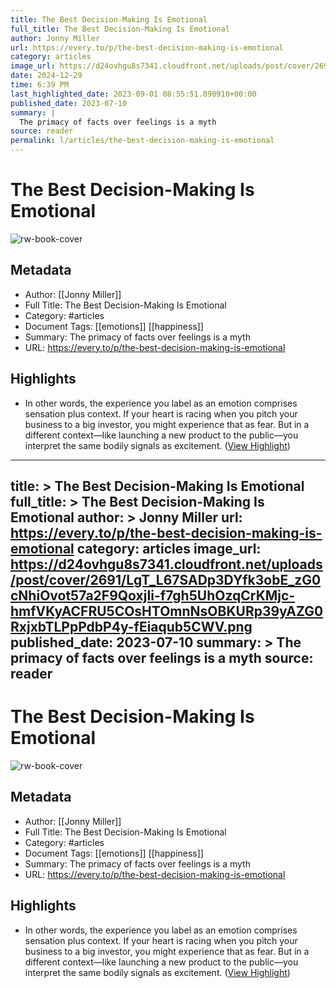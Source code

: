 ```yaml
---
title: The Best Decision-Making Is Emotional
full_title: The Best Decision-Making Is Emotional
author: Jonny Miller
url: https://every.to/p/the-best-decision-making-is-emotional
category: articles
image_url: https://d24ovhgu8s7341.cloudfront.net/uploads/post/cover/2691/LgT_L67SADp3DYfk3obE_zG0cNhiOvot57a2F9QoxjIi-f7gh5UhOzqCrKMjc-hmfVKyACFRU5COsHTOmnNsOBKURp39yAZG0RxjxbTLPpPdbP4y-fEiaqub5CWV.png
date: 2024-12-29
time: 6:39 PM
last_highlighted_date: 2023-09-01 08:55:51.890910+00:00
published_date: 2023-07-10
summary: |
  The primacy of facts over feelings is a myth
source: reader
permalink: l/articles/the-best-decision-making-is-emotional
---
```

# The Best Decision-Making Is Emotional

![rw-book-cover](https://d24ovhgu8s7341.cloudfront.net/uploads/post/cover/2691/LgT_L67SADp3DYfk3obE_zG0cNhiOvot57a2F9QoxjIi-f7gh5UhOzqCrKMjc-hmfVKyACFRU5COsHTOmnNsOBKURp39yAZG0RxjxbTLPpPdbP4y-fEiaqub5CWV.png)

## Metadata
- Author: [[Jonny Miller]]
- Full Title: The Best Decision-Making Is Emotional
- Category: #articles
- Document Tags: [[emotions]] [[happiness]] 
- Summary: The primacy of facts over feelings is a myth
- URL: https://every.to/p/the-best-decision-making-is-emotional

## Highlights
- In other words, the experience you label as an emotion comprises sensation plus context. If your heart is racing when you pitch your business to a big investor, you might experience that as fear. But in a different context—like launching a new product to the public—you interpret the same bodily signals as excitement. ([View Highlight](https://read.readwise.io/read/01h97z9cwpd52w0nv9da3fdn6v))


---
title: >
  The Best Decision-Making Is Emotional
full_title: >
  The Best Decision-Making Is Emotional
author: >
  Jonny Miller
url: https://every.to/p/the-best-decision-making-is-emotional
category: articles
image_url: https://d24ovhgu8s7341.cloudfront.net/uploads/post/cover/2691/LgT_L67SADp3DYfk3obE_zG0cNhiOvot57a2F9QoxjIi-f7gh5UhOzqCrKMjc-hmfVKyACFRU5COsHTOmnNsOBKURp39yAZG0RxjxbTLPpPdbP4y-fEiaqub5CWV.png
published_date: 2023-07-10
summary: >
  The primacy of facts over feelings is a myth
source: reader
---
# The Best Decision-Making Is Emotional

![rw-book-cover](https://d24ovhgu8s7341.cloudfront.net/uploads/post/cover/2691/LgT_L67SADp3DYfk3obE_zG0cNhiOvot57a2F9QoxjIi-f7gh5UhOzqCrKMjc-hmfVKyACFRU5COsHTOmnNsOBKURp39yAZG0RxjxbTLPpPdbP4y-fEiaqub5CWV.png)

## Metadata
- Author: [[Jonny Miller]]
- Full Title: The Best Decision-Making Is Emotional
- Category: #articles
- Document Tags: [[emotions]] [[happiness]] 
- Summary: The primacy of facts over feelings is a myth
- URL: https://every.to/p/the-best-decision-making-is-emotional

## Highlights
- In other words, the experience you label as an emotion comprises sensation plus context. If your heart is racing when you pitch your business to a big investor, you might experience that as fear. But in a different context—like launching a new product to the public—you interpret the same bodily signals as excitement. ([View Highlight](https://read.readwise.io/read/01h97z9cwpd52w0nv9da3fdn6v))


